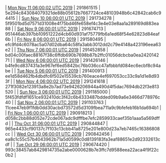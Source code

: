 | [Mon Nov 11 06:00:02 UTC 2019](https://transfer.sh/14y7ns/dashninja-dbdump-20191111070002.tar.bz2) | 291861515 | 5e294c843084079321de88b05612b7667724ce48103948b6c42842cab6c94415 | 
| [Sun Nov 10 06:00:01 UTC 2019](https://transfer.sh/1fPrw/dashninja-dbdump-20191110070001.tar.bz2) | 291734278 | 5f9501bd5d7571d31008e4f75bd46fe658ef4c3e4e03e8aa1a289169d883ea88 | 
| [Sat Nov  9 06:00:01 UTC 2019](https://transfer.sh/crF9R/dashninja-dbdump-20191109070001.tar.bz2) | 291674713 | 951446ab397bb10951222d4cb60d931af75779fb6a1ed68f54e62823d84eaf6b | 
| [Fri Nov  8 06:00:01 UTC 2019](https://transfer.sh/DOCC3/dashninja-dbdump-20191108070001.tar.bz2) | 291580495 | efc9fd4c6078ac5a07d02dba64c58fa3abb3012dd2c79e4148a423196eea63e2 | 
| [Thu Nov  7 06:00:01 UTC 2019](https://transfer.sh/7bkho/dashninja-dbdump-20191107070001.tar.bz2) | 291452858 | bd04c00faec88167f38c6ffdb690b7698b87b2ffc01056dcbcba0ea242014271 | 
| [Wed Nov  6 06:00:01 UTC 2019](https://transfer.sh/12Jxi8/dashninja-dbdump-20191106070001.tar.bz2) | 291426146 | b4fe9cd837431a3e967ef6ed5842bc76b036cc47afbbbfd084ec6ecbf8c94abe | 
| [Tue Nov  5 06:00:01 UTC 2019]() | 291400913 | ee1d58d462fb4dbdfc6f502e15539cb760eace4ef697053cc33c9a1d1e8d933f | 
| [Mon Nov  4 06:00:02 UTC 2019](https://transfer.sh/1HvYr/dashninja-dbdump-20191104070002.tar.bz2) | 291241618 | 271f3082e123913a8e2b7ad73e9426206944a490d4f5dac7694db22f3e813520 | 
| [Sun Nov  3 06:00:01 UTC 2019](https://transfer.sh/ZXYJ9/dashninja-dbdump-20191103070001.tar.bz2) | 291185000 | 5f453fdfdf1651ce932410dc3f42c6b4333487bdded09b9a6e3466d778976c40 | 
| [Sat Nov  2 06:00:01 UTC 2019](https://transfer.sh/fNhI8/dashninja-dbdump-20191102070001.tar.bz2) | 291103763 | 11cee47eb9f1fdb0dd30acbd73572d5d3109fbea711a9c9bfefeb16b1da694b1 | 
| [Fri Nov  1 06:00:01 UTC 2019](https://transfer.sh/7Kfl5/dashninja-dbdump-20191101070001.tar.bz2) | 290918213 | d058c2bb88d052e72cde067adc9dfffbe7efc2859933caef35b1aaa5a569dffd | 
| [Thu Oct 31 06:00:01 UTC 2019](https://transfer.sh/1C71v/dashninja-dbdump-20191031070001.tar.bz2) | 290844847 | 965e4433cf90137c7f103c13cbb41a8725e201e800d23a7eb7465c16386808cc | 
| [Wed Oct 30 06:00:01 UTC 2019](https://transfer.sh/nEGZr/dashninja-dbdump-20191030070001.tar.bz2) | 290842456 | ea8c1c55c57b4043962b71a5d0599c0d8139183fa3eaf88651e2d92332613cdf | 
| [Tue Oct 29 06:00:01 UTC 2019](https://transfer.sh/2RClb/dashninja-dbdump-20191029070001.tar.bz2) | 290674420 | 993c38457ab8429814735a2abe0000628b7e3ffc7d9588eea22aca4f9f22c0b2 | 
